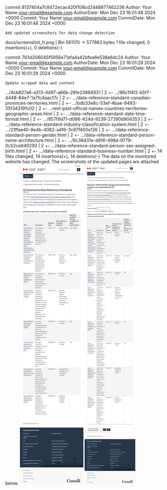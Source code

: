 commit 8137404a7c8472ecac420f108cd2448877462236
Author:     Your Name <your-email@example.com>
AuthorDate: Mon Dec 23 16:01:48 2024 +0000
Commit:     Your Name <your-email@example.com>
CommitDate: Mon Dec 23 16:01:48 2024 +0000

    Add updated screenshots for data change detection

 docs/screenshot_fr.png | Bin 561170 -> 577863 bytes
 1 file changed, 0 insertions(+), 0 deletions(-)

commit 793d206045f5956e71efa4a42bfea6e538a6dc24
Author:     Your Name <your-email@example.com>
AuthorDate: Mon Dec 23 16:01:29 2024 +0000
Commit:     Your Name <your-email@example.com>
CommitDate: Mon Dec 23 16:01:29 2024 +0000

    Update scraped data and content

 .../4cb827a6-a313-4d97-a66b-26fe23984931                                | 2 +-
 .../86c1f4f2-b5f7-4448-84e7-1a7fc4aac17c                                | 2 +-
 .../data-reference-standard-canadian-provinces-territories.html         | 2 +-
 .../bdb33e8c-53ef-4bae-9493-35f343191c02                                | 2 +-
 ...rent-past-official-names-countries-territories-geographic-areas.html | 2 +-
 .../data-reference-standard-date-time-format.html                       | 2 +-
 .../857f8d71-d066-424d-9239-27390d904353                                | 2 +-
 .../data-reference-standard-industry-classification-system.html         | 2 +-
 .../21ffae40-8e4b-4082-a4f6-3c67f400e126                                | 2 +-
 .../data-reference-standard-person-gender.html                          | 2 +-
 .../data-reference-standard-person-name-architecture.html               | 2 +-
 .../9c36431e-d916-498d-9779-0c52ce840293                                | 2 +-
 .../data-reference-standard-person-sex-assigned-birth.html              | 2 +-
 .../data-reference-standard-business-number.html                        | 2 +-
 14 files changed, 14 insertions(+), 14 deletions(-)
The data on the monitored website has changed. The screenshots of the updated pages are attached below.
![Screenshot EN](https://github.com/PatLittle/GC-Ref-Data-Tracker/blob/main/docs/screenshot_en.png?raw=true)
![Screenshot FR](https://github.com/PatLittle/GC-Ref-Data-Tracker/blob/main/docs/screenshot_fr.png?raw=true)
